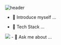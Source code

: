 ![header](https://capsule-render.vercel.app/api?type=wave&color=auto&height=300&section=header&text=rlatkdgus2627's%20github&fontSize=40)
- 🔭 Introduce myself ...

- 🌱 Tech Stack ...
<img src="https://img.shields.io/badge/{C++}-{blue}?style={flat-square}&logo={C++}&logoColor={white}"/>
- 💬 Ask me about ...

